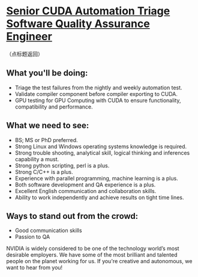# [Senior CUDA Automation Triage Software Quality Assurance Engineer](https://github.com/CarraZhou/NVIDIA-Position/blob/master/NVIDIA-Positions.md) #
（点标题返回）

## What you'll be doing: ##
- Triage the test failures from the nightly and weekly automation test.
- Validate compiler component before compiler exporting to CUDA.
- GPU testing for GPU Computing with CUDA to ensure functionality, compatibility and performance.

## What we need to see: ##
- BS; MS or PhD preferred.
- Strong Linux and Windows operating systems knowledge is required.
- Strong trouble shooting, analytical skill, logical thinking and inferences capability a must.
- Strong python scripting, perl is a plus.
- Strong C/C++ is a plus.
- Experience with parallel programming, machine learning is a plus.
- Both software development and QA experience is a plus.
- Excellent English communication and collaboration skills.
- Ability to work independently and achieve results on tight time lines.

## Ways to stand out from the crowd: ##
- Good communication skills
- Passion to QA


NVIDIA is widely considered to be one of the technology world’s most desirable employers. We have some of the most brilliant and talented people on the planet working for us. If you're creative and autonomous, we want to hear from you!

